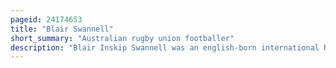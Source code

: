 ```yaml
---
pageid: 24174653
title: "Blair Swannell"
short_summary: "Australian rugby union footballer"
description: "Blair Inskip Swannell was an english-born international Rugby Union Forward who played Club Rugby for Northampton and internationally for the british Isles and later australia. He was invited on the british Isles Tours of Australia in 1899 and then in 1904 to australia and new Zealand. He played a Total of seven Test Matches on these Tours and scored one Test Try against Australia during the Tour in 1904. After settling in Australia Swannell played a single Game for his new Home when they faced new Zealand. He was viewed as a Violent Player which makes him unpopular with other Players. The former australian Captain Herbert Moran said that. . . His Conception of Rugby was one of trained Violence'."
---
```

